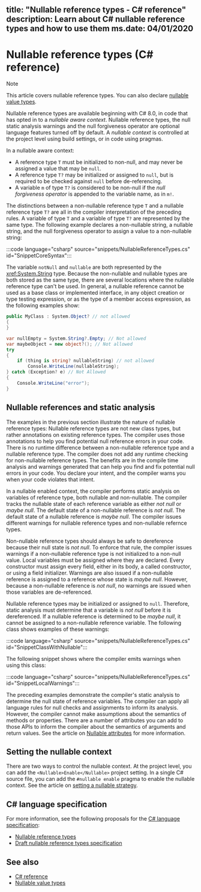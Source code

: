 title: "Nullable reference types - C# reference"
description: Learn about C# nullable reference types and how to use them
ms.date: 04/01/2020
---
# Nullable reference types (C# reference)

> [!NOTE]
> This article covers nullable reference types. You can also declare [nullable value types](nullable-value-types.md).

Nullable reference types are available beginning with C# 8.0, in code that has opted in to a *nullable aware context*. Nullable reference types, the null static analysis warnings and the null forgiveness operator are optional language features turned off by default. A *nullable context* is controlled at the project level using build settings, or in code using pragmas.

 In a nullable aware context:

- A reference type `T` must be initialized to non-null, and may never be assigned a value that may be `null`.
- A reference type `T?` may be initialized or assigned to `null`, but is required to be checked against `null` before de-referencing.
- A variable `m` of type `T?` is considered to be non-null if the *null forgiveness operator* is appended to the variable name, as in `m!`.

The distinctions between a non-nullable reference type `T` and a nullable reference type `T?` are all in the compiler interpretation of the preceding rules. A variable of type `T` and a variable of type `T?` are represented by the same type. The following example declares a non-nullable string, a nullable string, and the null forgiveness operator to assign a value to a non-nullable string:

:::code language="csharp" source="snippets/NullableReferenceTypes.cs" id="SnippetCoreSyntax":::

The variable `notNull` and `nullable` are both represented by the <xref:System.String> type. Because the non-nullable and nullable types are both stored as the same type, there are several locations where the nullable reference type can't be used. In general, a nullable reference cannot be used as a base class or implemented interface, in any object creation or type testing expression, or as the type of a member access expression, as the following examples show:

```csharp
public MyClass : System.Object? // not allowed
{
}

var nullEmpty = System.String?.Empty; // Not allowed
var maybeObject = new object?(); // Not allowed
try
{
    if (thing is string? nullableString) // not allowed
        Console.WriteLine(nullableString);
} catch (Exception? e) // Not Allowed
{
    Console.WriteLine("error");
}
```

## Nullable references and static analysis

The examples in the previous section illustrate the nature of nullable reference types: Nullable reference types are not new class types, but rather annotations on existing reference types. The compiler uses those annotations to help you find potential null reference errors in your code. There is no runtime difference between a non-nullable reference type and a nullable reference type. The compiler does not add any runtime checking for non-nullable reference types. The benefits are in the compile time analysis and warnings generated that can help you find and fix potential null errors in your code. You declare your intent, and the compiler warns you when your code violates that intent.

In a nullable enabled context, the compiler performs static analysis on variables of reference type, both nullable and non-nullable. The compiler tracks the nullable state of each reference variable as either *not null* or *maybe null*. The default state of a non-nullable reference is *not null*. The default state of a nullable reference is *maybe null*. The compiler issues different warnings for nullable reference types and non-nullable refernce types.

Non-nullable reference types should always be safe to dereference because their null state is *not null*. To enforce that rule, the compiler issues warnings if a non-nullable reference type is not initialized to a non-null value. Local variables must be assigned where they are declared. Every constructor must assign every field, either in its body, a called constructor, or using a field initializer. Warnings are also issued if a non-nullable reference is assigned to a reference whose state is *maybe null*. However, because a non-nullable reference is *not null*, no warnings are issued when those variables are de-referenced.

Nullable reference types may be initialized or assigned to `null`. Therefore, static analysis must determine that a variable is *not null* before it is dereferenced. If a nullable reference is determined to be *maybe null*, it cannot be assigned to a non-nullable reference variable. The following class shows examples of these warnings:

:::code language="csharp" source="snippets/NullableReferenceTypes.cs" id="SnippetClassWithNullable":::

The following snippet shows where the compiler emits warnings when using this class:

:::code language="csharp" source="snippets/NullableReferenceTypes.cs" id="SnippetLocalWarnings":::

The preceding examples demonstrate the compiler's static analysis to determine the null state of reference variables. The compiler can apply all language rules for null checks and assignments to inform its analysis. However, the compiler cannot make assumptions about the semantics of methods or properties. There are a number of attributes you can add to those APIs to inform the compiler about the semantics of arguments and return values. See the article on [Nullable attributes](../../nullable-attributes.md) for more information. 

## Setting the nullable context

There are two ways to control the nullable context. At the project level, you can add the `<Nullable>Enable</Nullable>` project setting. In a single C# source file, you can add the `#nullable enable` pragma to enable the nullable context. See the article on [setting a nullable strategy](../../nullable-attributes.md).

 ## C# language specification

For more information, see the following proposals for the [C# language specification](~/_csharplang/spec/introduction.md):

- [Nullable reference types](~/_csharplang/proposals/csharp-8.0/nullable-reference-types.md)
- [Draft nullable reference types specification](~/_csharplang/proposals/csharp-8.0/nullable-reference-types-specification.md)

## See also

- [C# reference](../index.md)
- [Nullable value types](nullable-value-types.md)
